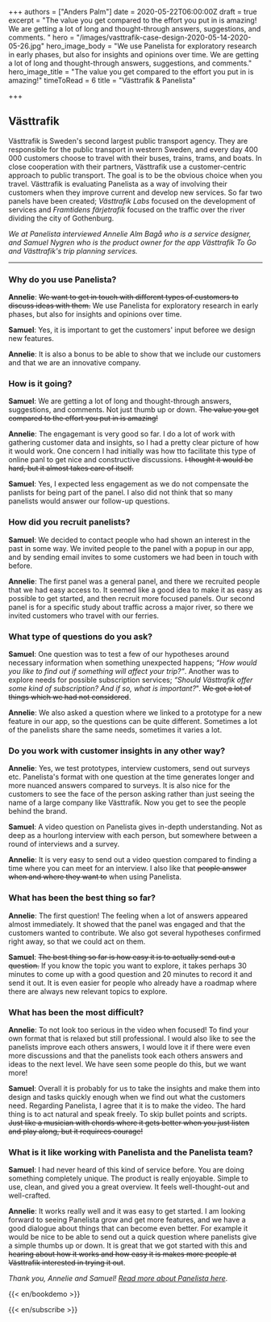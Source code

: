 +++
authors = ["Anders Palm"]
date = 2020-05-22T06:00:00Z
draft = true
excerpt = "The value you get compared to the effort you put in is amazing! We are getting a lot of long and thought-through answers, suggestions, and comments. "
hero = "/images/vasttrafik-case-design-2020-05-14-2020-05-26.jpg"
hero_image_body = "We use Panelista for exploratory research in early phases, but also for insights and opinions over time. We are getting a lot of long and thought-through answers, suggestions, and comments."
hero_image_title = "The value you get compared to the effort you put in is amazing!"
timeToRead = 6
title = "Västtrafik & Panelista"

+++
## Västtrafik

Västtrafik is Sweden's second largest public transport agency. They are responsible for the public transport in western Sweden, and every day 400 000 customers choose to travel with their buses, trains, trams, and boats. In close cooperation with their partners, Västtrafik use a customer-centric approach to public transport. The goal is to be the obvious choice when you travel. Västtrafik is evaluating Panelista as a way of involving their customers when they improve current and develop new services. So far two panels have been created; _Västtrafik Labs_ focused on the development of services and _Framtidens färjetrafik_ focused on the traffic over the river dividing the city of Gothenburg.

_We at Panelista interviewed Annelie Alm Bagå who is a service designer, and Samuel Nygren who is the product owner for the app Västtrafik To Go and Västtrafik's trip planning services._

***

### Why do you use Panelista?

**Annelie**: ~~We want to get in touch with different types of customers to discuss ideas with them.~~ We use Panelista for exploratory research in early phases, but also for insights and opinions over time.

**Samuel**: Yes, it is important to get the customers' input beforee we design new features.

**Annelie**: It is also a bonus to be able to show that we include our customers and that we are an innovative company.

### How is it going?

**Samuel**: We are getting a lot of long and thought-through answers, suggestions, and comments. Not just thumb up or down. ~~The value you get compared to the effort you put in is amazing!~~

**Annelie**: The engagemant is very good so far. I do a lot of work with gathering customer data and insights, so I had a pretty clear picture of how it would work. One concern I had initially was how tto facilitate this type of online panl to get nice and constructive discussions. ~~I thought it would be hard, but it almost takes care of itself.~~

**Samuel**: Yes, I expected less engagement as we do not compensate the panlists for being part of the panel. I also did not think that so many panelists would answer our follow-up questions.

### How did you recruit panelists?

**Samuel**: We decided to contact people who had shown an interest in the past in some way. We invited people to the panel with a popup in our app, and by sending email invites to some customers we had been in touch with before. 

**Annelie**: The first panel was a general panel, and there we recruited people that we had easy access to. It seemed like a good idea to make it as easy as possible to get started, and then recruit more focused panels. Our second panel is for a specific study about traffic across a major river, so there we invited customers who travel with our ferries.

### What type of questions do you ask?

**Samuel**: One question was to test a few of our hypotheses around necessary information when something unexpected happens; _“How would you like to find out if something will affect your trip?”_. Another was to explore needs for possible subscription services; _“Should Västtrafik offer some kind of subscription? And if so, what is important?_". ~~We got a lot of things which we had not considered~~.

**Annelie**: We also asked a question where we linked to a prototype for a new feature in our app, so the questions can be quite different. Sometimes a lot of the panelists share the same needs, sometimes it varies a lot.

### Do you work with customer insights in any other way?

**Annelie**: Yes, we test prototypes, interview customers, send out surveys etc. Panelista's format with one question at the time generates longer and more nuanced answers compared to surveys. It is also nice for the customers to see the face of the person asking rather than just seeing the name of a large company like Västtrafik. Now you get to see the people behind the brand. 

**Samuel**: A video question on Panelista gives in-depth understanding. Not as deep as a hourlong interview with each person, but somewhere between a round of interviews and a survey. 

**Annelie**: It is very easy to send out a video question compared to finding a time where you can meet for an interview. I also like that ~~people answer when and where they want to~~ when using Panelista.

### What has been the best thing so far?

**Annelie**: The first question! The feeling when a lot of answers appeared almost immediately. It showed that the panel was engaged and that the customers wanted to contribute. We also got several hypotheses confirmed right away, so that we could act on them.

**Samuel**: ~~The best thing so far is how easy it is to actually send out a question.~~ If you know the topic you want to explore, it takes perhaps 30 minutes to come up with a good question and 20 minutes to record it and send it out. It is even easier for people who already have a roadmap where there are always new relevant topics to explore. 

### What has been the most difficult?

**Annelie**: To not look too serious in the video when focused! To find your own format that is relaxed but still professional. I would also like to see the panelists improve each others answers, I would love it if there were even more discussions and that the panelists took each others answers and ideas to the next level. We have seen some people do this, but we want more!

**Samuel**: Overall it is probably for us to take the insights and make them into design and tasks quickly enough when we find out what the customers need. Regarding Panelista, I agree that it is to make the video. The hard thing is to act natural and speak freely. To skip bullet points and scripts. ~~Just like a musician with chords where it gets better when you just listen and play along, but it requirees courage!~~

### What is it like working with Panelista and the Panelista team?

**Samuel**: I had never heard of this kind of service before. You are doing something completely unique. The product is really enjoyable. Simple to use, clean, and gived you a great overview. It feels well-thought-out and well-crafted.

**Annelie**: It works really well and it was easy to get started. I am looking forward to seeing Panelista grow and get more features, and we have a good dialogue about things that can become even better. For example it would be nice to be able to send out a quick question where panelists give a simple thumbs up or down. It is great that we got started with this and ~~hearing about how it works and how easy it is makes more people at Västtrafik interested in trying it out~~.

_Thank you, Annelie and Samuel!_ [_Read more about Panelista here_](https://panelista.com "Panelista").

{{< en/bookdemo >}}

{{< en/subscribe >}}